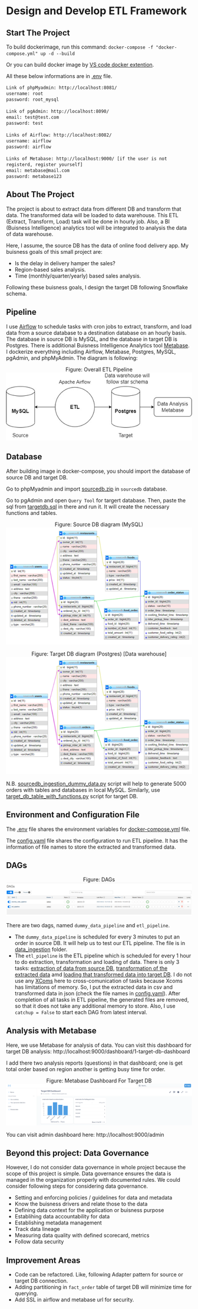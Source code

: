 # Design and Develop ETL Framework

## Start The Project
To build dockerimage, run this command: `docker-compose -f "docker-compose.yml" up -d --build`

Or you can build docker image by [VS code docker extention](https://code.visualstudio.com/docs/containers/overview).

All these below informations are in [.env](.env) file.
```
Link of phpMyadmin: http://localhost:8081/
username: root
password: root_mysql

Link of pgAdmin: http://localhost:8090/
email: test@test.com
password: test

Links of Airflow: http://localhost:8082/
username: airflow
password: airflow

Links of Metabase: http://localhost:9000/ [if the user is not registerd, register yourself]
email: metabase@mail.com
password: metabase123
```

## About The Project

The project is about to extract data from different DB and transform that data. The transformed data will be loaded to data warehouse. This ETL (Extract, Transform, Load) task will be done in hourly job. Also, a BI (Buisness Intelligence) analytics tool will be integrated to analysis the data of data warehouse.

Here, I assume, the source DB has the data of online food delivery app. My buisness goals of this small project are:

- Is the delay in delivery hamper the sales?
- Region-based sales analysis.
- Time (monthly/quarter/yearly) based sales analysis.

Following these buisness goals, I design the target DB following Snowflake schema. 
 
## Pipeline

I use [Airflow](https://airflow.apache.org/) to schedule tasks with cron jobs to extract, transform, and load data from a source database to a destination database on an hourly basis. The database in source DB is MySQL, and the database in target DB is Postgres. There is additional Buisness Intelligence Analytics tool [Metabase](https://www.metabase.com/). I dockerize everything including Airflow, Metabase, Postgres, MySQL, pgAdmin, and phpMyAdmin. The diagram is following:

<p align="center">
Figure: Overall ETL Pipeline
<img src="images/pipeline.jpeg">
</p>


## Database

After building image in docker-compose, you should import the database of source DB and target DB. 

Go to phpMyadmin and import [sourcedb.zip](sql/sourcedb.zip) in `sourcedb` database. 

Go to pgAdmin and open `Query Tool` for targert database. Then, paste the sql from [targetdb.sql](sql/targetdb.sql) in there and run it. It will create the necessary functions and tables.

<p align="center">
Figure: Source DB diagram (MySQL)
<img src="images/sourcedb.png">
</p>

<p align="center">
Figure: Target DB diagram (Postgres) [Data warehouse]
<img src="images/sourcedb.png">
</p>

N.B. [sourcedb_ingestion_dummy_data.py](sql/sourcedb_ingestion_dummy_data.py) script will help to generate 5000 orders with tables and databases in local MySQL. Similarly, use [target_db_table_with_functions.py](sql/target_db_table_with_functions.py) script for target DB.

## Environment and Configuration File
The [.env](.env) file shares the environment variables for [docker-compose.yml](docker-compose.yml) file.

The [config.yaml](airflow/dags/ETL/config.yaml) file shares the configuration to run ETL pipeline. It has the information of file names to store the extracted and transformed data.

## DAGs

<p align="center">
Figure: DAGs
<img src="images/dags.png">
</p>

There are two dags, named `dummy_data_pipeline` and `etl_pipeline`. 

- The `dummy_data_pipeline` is scheduled for every 3 minutes to put an order in source DB. It will help us to test our ETL pipeline. The file is in [data_ingestion](airflow/dags/data_ingestion/) folder.
- The `etl_pipeline` is the ETL pipeline which is scheduled for every 1 hour to do extraction, transformation and loading of data. There is only 3 tasks: [extraction of data from source DB](airflow/dags/ETL/extract.py), [transformation of the extracted data](airflow/dags/ETL/transform.py) amd [loading that transformed data into target DB](airflow/dags/ETL/load.py). I do not use any [XComs](https://airflow.apache.org/docs/apache-airflow/stable/concepts/xcoms) here to cross-comunication of tasks because Xcoms has limitations of memory. So, I put the extracted data in csv and transformed data in json (check the file names in [config.yaml](airflow/dags/ETL/config.yaml)). After completion of all tasks in ETL pipeline, the generated files are removed, so that it does not take any additional memory to store. Also, I use `catchup = False` to start each DAG from latest interval.

## Analysis with Metabase

Here, we use Metabase for analysis of data. You can visit this dashboard for target DB analysis: http://localhost:9000/dashboard/1-target-db-dashboard

I add there two analysis reports (questions) in that dashboard; one is get total order based on region another is getting busy time for order.

<p align="center">
Figure: Metabase Dashboard For Target DB
<img src="images/metabase.png">
</p>

You can visit admin dashboard here: http://localhost:9000/admin


## Beyond this project: Data Governance

However, I do not consider data governance in whole project because the scope of this project is simple. Data governance ensures the data is managed in the organization properly with documented rules. We could consider following steps for considering data governance. 

- Setting and enforcing policies / guidelines for data and metadata
- Know the buisness drivers and relate those to the data
- Defining data context for the application or buisness purpose
- Establihing data accountability for data 
- Establishing metadata management
- Track data lineage 
- Measuring data quality with defined scorecard, metrics
- Follow data security


## Improvement Areas

- Code can be refactored. Like, following Adapter pattern for source or target DB connection.
- Adding partitioning in `fact_order` table of target DB will minimize time for querying.
- Add SSL in airflow and metabase url for security.








